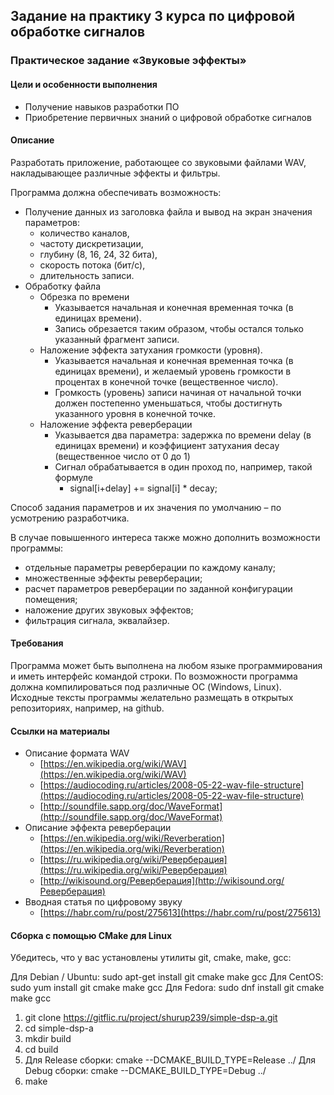 ## Задание на практику 3 курса по цифровой обработке сигналов
### Практическое задание «Звуковые эффекты»
#### Цели и особенности выполнения

* Получение навыков разработки ПО
* Приобретение первичных знаний о цифровой обработке сигналов

#### Описание

Разработать приложение, работающее со звуковыми файлами WAV, накладывающее различные эффекты и фильтры.

Программа должна обеспечивать возможность:

* Получение данных из заголовка файла и вывод на экран значения параметров:
  * количество каналов,
  * частоту дискретизации,
  * глубину (8, 16, 24, 32 бита),
  * скорость потока (бит/с),
  * длительность записи.
* Обработку файла
  * Обрезка по времени
    * Указывается начальная и конечная временная точка (в единицах времени).
    * Запись обрезается таким образом, чтобы остался только указанный фрагмент записи.
  * Наложение эффекта затухания громкости (уровня).
    * Указывается начальная и конечная временная точка (в единицах времени), и желаемый уровень громкости в процентах в конечной точке (вещественное число).
    * Громкость (уровень) записи начиная от начальной точки должен постепенно уменьшаться, чтобы достигнуть указанного уровня в конечной точке.
  * Наложение эффекта реверберации
    * Указывается два параметра: задержка по времени delay (в единицах времени) и коэффициент затухания decay (вещественное число от 0 до 1)
    * Сигнал обрабатывается в один проход по, например, такой формуле
      * signal[i+delay] += signal[i] * decay;

Способ задания параметров и их значения по умолчанию – по усмотрению разработчика.

В случае повышенного интереса также можно дополнить возможности программы:

* отдельные параметры реверберации по каждому каналу;
* множественные эффекты реверберации;
* расчет параметров реверберации по заданной конфигурации помещения;
* наложение других звуковых эффектов;
* фильтрация сигнала, эквалайзер.

#### Требования

Программа может быть выполнена на любом языке программирования и иметь интерфейс командой строки. По возможности программа должна компилироваться под различные ОС (Windows, Linux). Исходные тексты программы желательно размещать в открытых репозиториях, например, на github.

#### Ссылки на материалы

* Описание формата WAV
  * [https://en.wikipedia.org/wiki/WAV](https://en.wikipedia.org/wiki/WAV)
  * [https://audiocoding.ru/articles/2008-05-22-wav-file-structure](https://audiocoding.ru/articles/2008-05-22-wav-file-structure)
  * [http://soundfile.sapp.org/doc/WaveFormat](http://soundfile.sapp.org/doc/WaveFormat)
* Описание эффекта реверберации
  * [https://en.wikipedia.org/wiki/Reverberation](https://en.wikipedia.org/wiki/Reverberation)
  * [https://ru.wikipedia.org/wiki/Реверберация](https://ru.wikipedia.org/wiki/Реверберация)
  * [http://wikisound.org/Реверберация](http://wikisound.org/Реверберация)
* Вводная статья по цифровому звуку
  * [https://habr.com/ru/post/275613](https://habr.com/ru/post/275613)

#### Сборка с помощью CMake для Linux

Убедитесь, что у вас установлены утилиты git, cmake, make, gcc:

Для Debian / Ubuntu: sudo apt-get install git cmake make gcc
Для CentOS: sudo yum install git cmake make gcc
Для Fedora: sudo dnf install git cmake make gcc

1. git clone https://gitflic.ru/project/shurup239/simple-dsp-a.git
2. cd simple-dsp-a
3. mkdir build
4. cd build
5. Для Release сборки: cmake --DCMAKE_BUILD_TYPE=Release ../
   Для Debug сборки: cmake --DCMAKE_BUILD_TYPE=Debug ../
6. make
